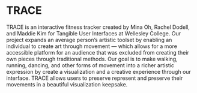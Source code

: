 # TRACE
TRACE is an interactive fitness tracker created by Mina Oh, Rachel Dodell, and Maddie Kim for Tangible User Interfaces at Wellesley College. Our project expands an average person’s artistic toolset by enabling an individual to create art through movement — which allows for a more accessible platform for an audience that was excluded from creating their own pieces through traditional methods. Our goal is to make walking, running, dancing, and other forms of movement into a richer artistic expression by create a visualization and a creative experience through our interface. TRACE allows users to preserve represent and preserve their movements in a beautiful visualization keepsake.
